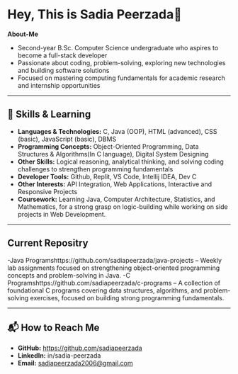 # Hey, This is Sadia Peerzada👋
  **About-Me**
- Second-year B.Sc. Computer Science undergraduate who aspires to become a full-stack developer 
- Passionate about coding, problem-solving, exploring new technologies and building software solutions
- Focused on mastering computing fundamentals for academic research and internship opportunities



---

## 🔧 Skills & Learning
- **Languages & Technologies:** C, Java (OOP), HTML (advanced), CSS (basic), JavaScript (basic), DBMS
- **Programming Concepts:** Object-Oriented Programming, Data Structures & Algorithms(In C language), Digital System Designing
- **Other Skills:** Logical reasoning, analytical thinking, and solving coding challenges to strengthen programming fundamentals
- **Developer Tools:** Github, Replit, VS Code, Intellij IDEA, Dev C
- **Other Interests:** API Integration, Web Applications, Interactive and Responsive Projects
- **Coursework:** Learning Java, Computer Architecture, Statistics, and Mathematics, for a strong grasp on logic-building while working on side projects in Web Development.



---

## Current Repositry 
-Java Programshttps://github.com/sadiapeerzada/java-projects – Weekly lab assignments focused on strengthening object-oriented programming concepts and problem-solving in Java.
-C Programshttps://github.com/sadiapeerzada/c-programs – A collection of foundational C programs covering data structures, algorithms, and problem-solving exercises, focused on building strong programming fundamentals.



---

## 📬 How to Reach Me
- **GitHub:** https://github.com/sadiapeerzada
- **LinkedIn:** in/sadia-peerzada
- **Email:** sadiapeerzada2006@gmail.com



